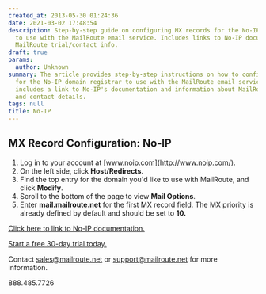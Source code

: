 ```yaml
---
created_at: 2013-05-30 01:24:36
date: 2021-03-02 17:48:54
description: Step-by-step guide on configuring MX records for the No-IP domain registrar
  to use with the MailRoute email service. Includes links to No-IP documentation and
  MailRoute trial/contact info.
draft: true
params:
  author: Unknown
summary: The article provides step-by-step instructions on how to configure MX records
  for the No-IP domain registrar to use with the MailRoute email service. It also
  includes a link to No-IP's documentation and information about MailRoute's trial
  and contact details.
tags: null
title: No-IP
---
```



## MX Record Configuration: No-IP

  1. Log in to your account at [www.noip.com](http://www.noip.com/).
  2. On the left side, click **Host/Redirects**.
  3. Find the top entry for the domain you'd like to use with MailRoute, and click **Modify**.
  4. Scroll to the bottom of the page to view **Mail Options**.
  5. Enter **mail.mailroute.net** for the first MX record field. The MX priority is already defined by default and should be set to **10.**

[Click here to link to No-IP
documentation.](https://www.noip.com/support/knowledgebase/add-mx-record/)

[Start a free 30-day trial today.](http://mailroute.net/signup.html)

Contact [sales@mailroute.net](mailto:sales@mailroute.net) or
[support@mailroute.net](mailto:support@mailroute.net) for more information.

888.485.7726

